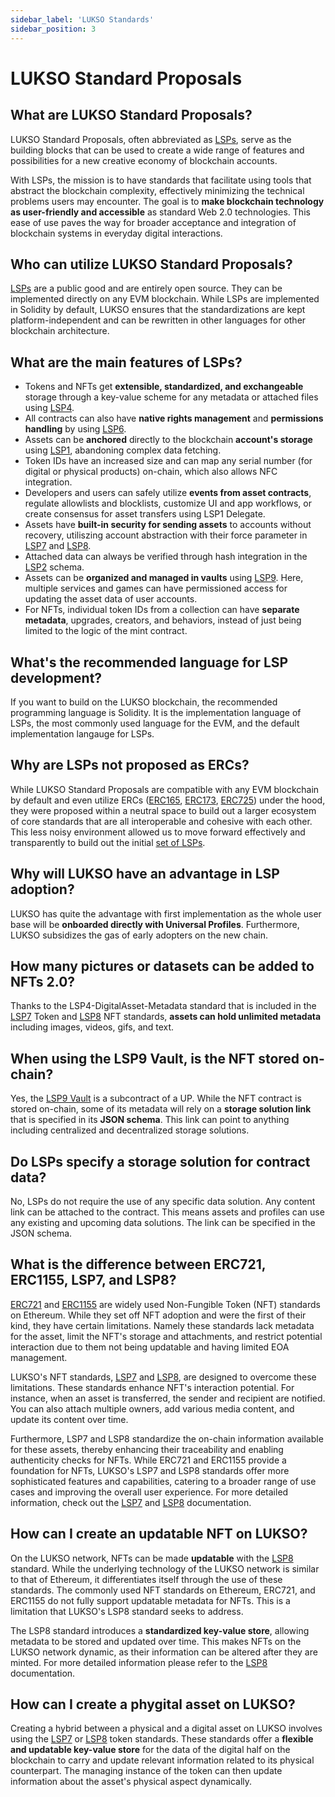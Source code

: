 ```yaml
---
sidebar_label: 'LUKSO Standards'
sidebar_position: 3
---
```


# LUKSO Standard Proposals

## What are LUKSO Standard Proposals?

LUKSO Standard Proposals, often abbreviated as [LSPs](../../standards/introduction.md), serve as the building blocks that can be used to create a wide range of features and possibilities for a new creative economy of blockchain accounts.

With LSPs, the mission is to have standards that facilitate using tools that abstract the blockchain complexity, effectively minimizing the technical problems users may encounter. The goal is to **make blockchain technology as user-friendly and accessible** as standard Web 2.0 technologies. This ease of use paves the way for broader acceptance and integration of blockchain systems in everyday digital interactions.

## Who can utilize LUKSO Standard Proposals?

[LSPs](../../standards/introduction.md) are a public good and are entirely open source. They can be implemented directly on any EVM blockchain. While LSPs are implemented in Solidity by default, LUKSO ensures that the standardizations are kept platform-independent and can be rewritten in other languages for other blockchain architecture.

## What are the main features of LSPs?

- Tokens and NFTs get **extensible, standardized, and exchangeable** storage through a key-value scheme for any metadata or attached files using [LSP4](../../standards/tokens/LSP4-Digital-Asset-Metadata).
- All contracts can also have **native rights management** and **permissions handling** by using [LSP6](../../standards/universal-profile/lsp6-key-manager).
- Assets can be **anchored** directly to the blockchain **account's storage** using [LSP1](../../standards/generic-standards/lsp1-universal-receiver), abandoning complex data fetching.
- Token IDs have an increased size and can map any serial number (for digital or physical products) on-chain, which also allows NFC integration.
- Developers and users can safely utilize **events from asset contracts**, regulate allowlists and blocklists, customize UI and app workflows, or create consensus for asset transfers using LSP1 Delegate.
- Assets have **built-in security for sending assets** to accounts without recovery, utiliszing account abstraction with their force parameter in [LSP7](../../standards/tokens/LSP7-Digital-Asset) and [LSP8](../../standards/tokens/LSP8-Identifiable-Digital-Asset).
- Attached data can always be verified through hash integration in the [LSP2](../../standards/generic-standards/lsp2-json-schema) schema.
- Assets can be **organized and managed in vaults** using [LSP9](../../standards/universal-profile/lsp9-vault). Here, multiple services and games can have permissioned access for updating the asset data of user accounts.
- For NFTs, individual token IDs from a collection can have **separate metadata**, upgrades, creators, and behaviors, instead of just being limited to the logic of the mint contract.

## What's the recommended language for LSP development?

If you want to build on the LUKSO blockchain, the recommended programming language is Solidity. It is the implementation language of LSPs, the most commonly used language for the EVM, and the default implementation langauge for LSPs.

## Why are LSPs not proposed as ERCs?

While LUKSO Standard Proposals are compatible with any EVM blockchain by default and even utilize ERCs ([ERC165](https://eips.ethereum.org/EIPS/eip-165), [ERC173](https://eips.ethereum.org/EIPS/eip-173), [ERC725](https://eips.ethereum.org/EIPS/eip-725)) under the hood, they were proposed within a neutral space to build out a larger ecosystem of core standards that are all interoperable and cohesive with each other. This less noisy environment allowed us to move forward effectively and transparently to build out the initial [set of LSPs](https://github.com/lukso-network/LIPs).

## Why will LUKSO have an advantage in LSP adoption?

LUKSO has quite the advantage with first implementation as the whole user base will be **onboarded directly with Universal Profiles**. Furthermore, LUKSO subsidizes the gas of early adopters on the new chain.

## How many pictures or datasets can be added to NFTs 2.0?

Thanks to the LSP4-DigitalAsset-Metadata standard that is included in the [LSP7](../../standards/tokens/LSP7-Digital-Asset) Token and [LSP8](../../standards/tokens/LSP8-Identifiable-Digital-Asset) NFT standards, **assets can hold unlimited metadata** including images, videos, gifs, and text.

## When using the LSP9 Vault, is the NFT stored on-chain?

Yes, the [LSP9 Vault](../../standards/universal-profile/lsp9-vault.md) is a subcontract of a UP. While the NFT contract is stored on-chain, some of its metadata will rely on a **storage solution link** that is specified in its **JSON schema**. This link can point to anything including centralized and decentralized storage solutions.

## Do LSPs specify a storage solution for contract data?

No, LSPs do not require the use of any specific data solution. Any content link can be attached to the contract. This means assets and profiles can use any existing and upcoming data solutions. The link can be specified in the JSON schema.

## What is the difference between ERC721, ERC1155, LSP7, and LSP8?

[ERC721](https://eips.ethereum.org/EIPS/eip-721) and [ERC1155](https://eips.ethereum.org/EIPS/eip-1155) are widely used Non-Fungible Token (NFT) standards on Ethereum. While they set off NFT adoption and were the first of their kind, they have certain limitations. Namely these standards lack metadata for the asset, limit the NFT's storage and attachments, and restrict potential interaction due to them not being updatable and having limited EOA management.

LUKSO's NFT standards, [LSP7](../../standards/tokens/LSP7-Digital-Asset.md) and [LSP8](../../standards/tokens/LSP8-Identifiable-Digital-Asset.md), are designed to overcome these limitations. These standards enhance NFT's interaction potential. For instance, when an asset is transferred, the sender and recipient are notified. You can also attach multiple owners, add various media content, and update its content over time.

Furthermore, LSP7 and LSP8 standardize the on-chain information available for these assets, thereby enhancing their traceability and enabling authenticity checks for NFTs. While ERC721 and ERC1155 provide a foundation for NFTs, LUKSO's LSP7 and LSP8 standards offer more sophisticated features and capabilities, catering to a broader range of use cases and improving the overall user experience. For more detailed information, check out the [LSP7](../../standards/tokens/LSP7-Digital-Asset.md) and [LSP8](../../standards/tokens/LSP8-Identifiable-Digital-Asset) documentation.

## How can I create an updatable NFT on LUKSO?

On the LUKSO network, NFTs can be made **updatable** with the [LSP8](../../standards/tokens/LSP8-Identifiable-Digital-Asset) standard. While the underlying technology of the LUKSO network is similar to that of Ethereum, it differentiates itself through the use of these standards. The commonly used NFT standards on Ethereum, ERC721, and ERC1155 do not fully support updatable metadata for NFTs. This is a limitation that LUKSO's LSP8 standard seeks to address.

The LSP8 standard introduces a **standardized key-value store**, allowing metadata to be stored and updated over time. This makes NFTs on the LUKSO network dynamic, as their information can be altered after they are minted. For more detailed information please refer to the [LSP8](../../standards/tokens/LSP8-Identifiable-Digital-Asset) documentation.

## How can I create a phygital asset on LUKSO?

Creating a hybrid between a physical and a digital asset on LUKSO involves using the [LSP7](../../standards/tokens/LSP7-Digital-Asset) or [LSP8](../../standards/tokens/LSP8-Identifiable-Digital-Asset) token standards. These standards offer a **flexible and updatable key-value store** for the data of the digital half on the blockchain to carry and update relevant information related to its physical counterpart. The managing instance of the token can then update information about the asset's physical aspect dynamically.

